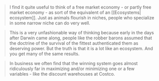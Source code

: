 > I find it quite useful to think of a free market economy - or partly free market economy - as sort of the equivalent of an [[Ecosystems| ecosystem]]. Just as animals flourish in niches, people who specialize in some narrow niche can do very well.

>This is a very unfashionable way of thinking because early in the days after Darwin came along, people like the robber barons assumed that the doctrine of the survival of the fittest authenticated them as deserving power. But the truth is that it is a lot like an ecosystem. And you get many of the same results.

> In business we often find that the winning system goes almost ridiculously far in maximizing and/or minimizing one or a few variables - like the discount warehouses at Costco.